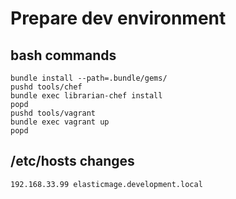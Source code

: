 
# Prepare dev environment

## bash commands

    bundle install --path=.bundle/gems/
    pushd tools/chef
    bundle exec librarian-chef install
    popd
    pushd tools/vagrant
    bundle exec vagrant up
    popd

## /etc/hosts changes

    192.168.33.99 elasticmage.development.local

